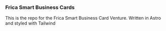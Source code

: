 ### Frica Smart Business Cards

This is the repo for the Frica Smart Business Card Venture. Written in Astro and styled with Tailwind
